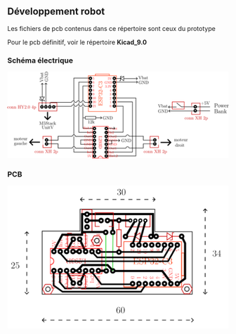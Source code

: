 ## Développement robot

Les fichiers de pcb contenus dans ce répertoire sont ceux du prototype

Pour le pcb définitif, voir le répertoire **Kicad_9.0**


### Schéma électrique

<p align="center"> 
  <img src="./robot_schema_electrique.png" width="700">
<p/>

  ### PCB

<p align="center"> 
  <img src="./robotV2_pcb.png" width="700">
<p/>
